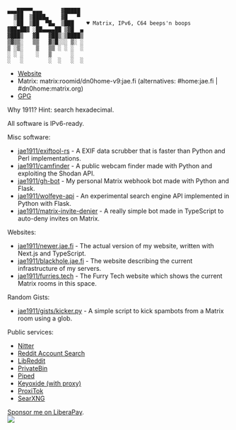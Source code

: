  ```
 ▄▄▄██▀▀▀▄▄▄      ▓█████ 
   ▒██  ▒████▄    ▓█   ▀ 
   ░██  ▒██  ▀█▄  ▒███    ♥️ Matrix, IPv6, C64 beeps'n boops
▓██▄██▓ ░██▄▄▄▄██ ▒▓█  ▄ 
 ▓███▒   ▓█   ▓██▒░▒████▒
 ▒▓▒▒░   ▒▒   ▓▒█░░░ ▒░ ░
 ▒ ░▒░    ▒   ▒▒ ░ ░ ░  ░
 ░ ░ ░    ░   ▒      ░   
 ░   ░        ░  ░   ░  ░
 ```

 - [Website](https://jae.fi)
 - Matrix: matrix:roomid/dn0home-v9:jae.fi (alternatives: #home:jae.fi | #dn0home:matrix.org)
 - [GPG](https://keys.jae.fi/hkp/E925CA48B1CF851298321784025F43E0BE5056C0)

Why 1911? Hint: search hexadecimal.

All software is IPv6-ready.

Misc software:
 - [jae1911/exiftool-rs](https://github.com/jae1911/exiftool-rs) - A EXIF data scrubber that is faster than Python and Perl implementations.
 - [jae1911/camfinder](https://github.com/jae1911/camfinder) - A public webcam finder made with Python and exploiting the Shodan API.
 - [jae1911/gh-bot](https://github.com/jae1911/gh-bot) - My personal Matrix webhook bot made with Python and Flask.
 - [jae1911/wolfeye-api](https://github.com/jae1911/wolfeye-api) - An experimental search engine API implemented in Python with Flask.
 - [jae1911/matrix-invite-denier](https://github.com/jae1911/matrix-invite-denier) - A really simple bot made in TypeScript to auto-deny invites on Matrix.

Websites:
 - [jae1911/newer.jae.fi](https://github.com/jae1911/newer.jae.fi) - The actual version of my website, written with Next.js and TypeScript.
 - [jae1911/blackhole.jae.fi](https://github.com/jae1911/blackhole.jae.fi) - The website describing the current infrastructure of my servers.
 - [jae1911/furries.tech](https://github.com/jae1911/furries.tech) - The Furry Tech website which shows the current Matrix rooms in this space.

Random Gists:
 - [jae1911/gists/kicker.py](https://gist.github.com/jae1911/2d9f104c08cfa9b17d58238fb1f0ee6e) - A simple script to kick spambots from a Matrix room using a glob.

Public services:
 - [Nitter](https://twitter.jae.su)
 - [Reddit Account Search](https://reddit.jae.su)
 - [LibReddit](https://rd.jae.su/)
 - [PrivateBin](https://bin.jae.fi)
 - [Piped](https://yt.jae.fi)
 - [Keyoxide (with proxy)](https://keys.jae.fi/)
 - [ProxiTok](https://tok.jae.fi)
 - [SearXNG](https://search.jae.fi/)
 
[Sponsor me on LiberaPay](https://liberapay.com/Jae/).  
![](https://img.shields.io/liberapay/receives/Jae.svg?logo=liberapay)
